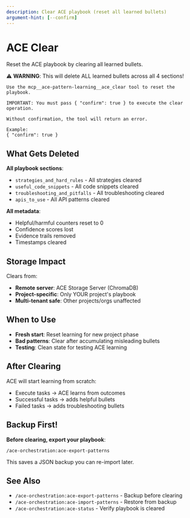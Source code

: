 ```yaml
---
description: Clear ACE playbook (reset all learned bullets)
argument-hint: [--confirm]
---
```


# ACE Clear

Reset the ACE playbook by clearing all learned bullets.

⚠️ **WARNING**: This will delete ALL learned bullets across all 4 sections!

```
Use the mcp__ace-pattern-learning__ace_clear tool to reset the playbook.

IMPORTANT: You must pass { "confirm": true } to execute the clear operation.

Without confirmation, the tool will return an error.

Example:
{ "confirm": true }
```

## What Gets Deleted

**All playbook sections**:
- `strategies_and_hard_rules` - All strategies cleared
- `useful_code_snippets` - All code snippets cleared
- `troubleshooting_and_pitfalls` - All troubleshooting cleared
- `apis_to_use` - All API patterns cleared

**All metadata**:
- Helpful/harmful counters reset to 0
- Confidence scores lost
- Evidence trails removed
- Timestamps cleared

## Storage Impact

Clears from:
- **Remote server**: ACE Storage Server (ChromaDB)
- **Project-specific**: Only YOUR project's playbook
- **Multi-tenant safe**: Other projects/orgs unaffected

## When to Use

- **Fresh start**: Reset learning for new project phase
- **Bad patterns**: Clear after accumulating misleading bullets
- **Testing**: Clean state for testing ACE learning

## After Clearing

ACE will start learning from scratch:
- Execute tasks → ACE learns from outcomes
- Successful tasks → adds helpful bullets
- Failed tasks → adds troubleshooting bullets

## Backup First!

**Before clearing, export your playbook**:
```
/ace-orchestration:ace-export-patterns
```

This saves a JSON backup you can re-import later.

## See Also

- `/ace-orchestration:ace-export-patterns` - Backup before clearing
- `/ace-orchestration:ace-import-patterns` - Restore from backup
- `/ace-orchestration:ace-status` - Verify playbook is cleared
